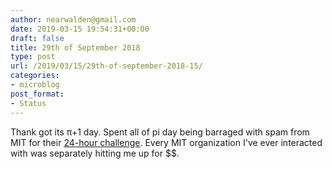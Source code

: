 ```yaml
---
author: nearwalden@gmail.com
date: 2019-03-15 19:54:31+00:00
draft: false
title: 29th of September 2018
type: post
url: /2019/03/15/29th-of-september-2018-15/
categories:
- microblog
post_format:
- Status
---
```


Thank got its π+1 day.  Spent all of pi day being barraged with spam from MIT for their [24-hour challenge](https://mit.scalefunder.com/gday/giving-day/11611).  Every MIT organization I've ever interacted with was separately hitting me up for $$.



